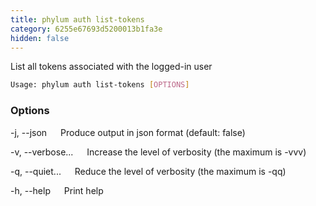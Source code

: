 ```yaml
---
title: phylum auth list-tokens
category: 6255e67693d5200013b1fa3e
hidden: false
---
```


List all tokens associated with the logged-in user

```sh
Usage: phylum auth list-tokens [OPTIONS]
```

### Options

-j, --json
&emsp; Produce output in json format (default: false)

-v, --verbose...
&emsp; Increase the level of verbosity (the maximum is -vvv)

-q, --quiet...
&emsp; Reduce the level of verbosity (the maximum is -qq)

-h, --help
&emsp; Print help
